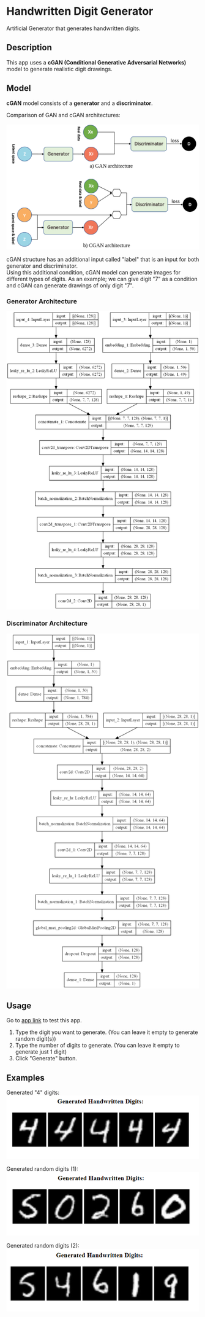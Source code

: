 # Handwritten Digit Generator
Artificial Generator that generates handwritten digits. <br>

## Description
This app uses a **cGAN (Conditional Generative Adversarial Networks)** model to generate realistic digit drawings. <br>

## Model
**cGAN** model consists of a **generator** and a **discriminator**. <br>

Comparison of GAN and cGAN architectures: <br><br>
<img alt="GAN and cGAN" src="https://raw.githubusercontent.com/yigitatesh/handwritten_digit_generator_web_app/main/model/images/gan_and_cgan.png" width="600"/> <br>

cGAN structure has an additional input called "label" that is an input for both generator and discriminator. <br>
Using this additional condition, cGAN model can generate images for different types of digits. As an example; we can give digit "7" as a condition
and cGAN can generate drawings of only digit "7". <br>

### Generator Architecture
<img alt="Generator" src="https://raw.githubusercontent.com/yigitatesh/handwritten_digit_generator_web_app/main/model/images/generator_structure.png" width="700"/> <br>

### Discriminator Architecture
<img alt="Discriminator" src="https://raw.githubusercontent.com/yigitatesh/handwritten_digit_generator_web_app/main/model/images/discriminator_structure.png" width="700"/> <br>

## Usage
Go to [app link](https://handwritten-digit-generator.herokuapp.com/) to test this app. <br>

1. Type the digit you want to generate. (You can leave it empty to generate random digit(s))
2. Type the number of digits to generate. (You can leave it empty to generate just 1 digit)
3. Click "Generate" button.

## Examples
Generated "4" digits: <br>
![generated "4" digits](https://raw.githubusercontent.com/yigitatesh/handwritten_digit_generator_web_app/main/results/generated_4_digits.PNG)

Generated random digits (1): <br>
![generated random digits 1](https://raw.githubusercontent.com/yigitatesh/handwritten_digit_generator_web_app/main/results/generated_random_digits.PNG)

Generated random digits (2): <br>
![generated random digits 2](https://raw.githubusercontent.com/yigitatesh/handwritten_digit_generator_web_app/main/results/generated_random_digits_2.PNG)
